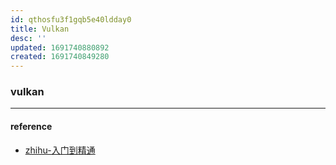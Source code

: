 ```yaml
---
id: qthosfu3f1gqb5e40ldday0
title: Vulkan
desc: ''
updated: 1691740880892
created: 1691740849280
---
```


### vulkan
---------
#### reference
- [zhihu-入门到精通](https://zhuanlan.zhihu.com/p/430397192)
